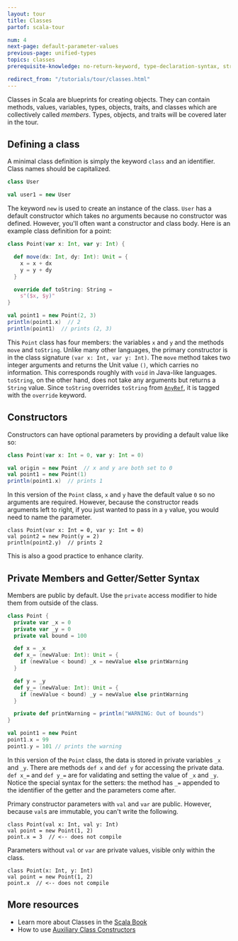 ```yaml
---
layout: tour
title: Classes
partof: scala-tour

num: 4
next-page: default-parameter-values
previous-page: unified-types
topics: classes
prerequisite-knowledge: no-return-keyword, type-declaration-syntax, string-interpolation, procedures

redirect_from: "/tutorials/tour/classes.html"
---
```


Classes in Scala are blueprints for creating objects. They can contain methods,
values, variables, types, objects, traits, and classes which are collectively called _members_. Types, objects, and traits will be covered later in the tour.

## Defining a class
A minimal class definition is simply the keyword `class` and
an identifier. Class names should be capitalized.
```scala mdoc
class User

val user1 = new User
```
The keyword `new` is used to create an instance of the class. `User` has a default constructor which takes no arguments because no constructor was defined. However, you'll often want a constructor and class body. Here is an example class definition for a point:

```scala mdoc
class Point(var x: Int, var y: Int) {

  def move(dx: Int, dy: Int): Unit = {
    x = x + dx
    y = y + dy
  }

  override def toString: String =
    s"($x, $y)"
}

val point1 = new Point(2, 3)
println(point1.x)  // 2
println(point1)  // prints (2, 3)
```

This `Point` class has four members: the variables `x` and `y` and the methods `move` and
`toString`. Unlike many other languages, the primary constructor is in the class signature `(var x: Int, var y: Int)`. The `move` method takes two integer arguments and returns the Unit value `()`, which carries no information. This corresponds roughly with `void` in Java-like languages. `toString`, on the other hand, does not take any arguments but returns a `String` value. Since `toString` overrides `toString` from [`AnyRef`](unified-types.html), it is tagged with the `override` keyword.

## Constructors

Constructors can have optional parameters by providing a default value like so:

```scala mdoc
class Point(var x: Int = 0, var y: Int = 0)

val origin = new Point  // x and y are both set to 0
val point1 = new Point(1)
println(point1.x)  // prints 1

```

In this version of the `Point` class, `x` and `y` have the default value `0` so no arguments are required. However, because the constructor reads arguments left to right, if you just wanted to pass in a `y` value, you would need to name the parameter.
```
class Point(var x: Int = 0, var y: Int = 0)
val point2 = new Point(y = 2)
println(point2.y)  // prints 2
```

This is also a good practice to enhance clarity.

## Private Members and Getter/Setter Syntax
Members are public by default. Use the `private` access modifier
to hide them from outside of the class.
```scala mdoc
class Point {
  private var _x = 0
  private var _y = 0
  private val bound = 100

  def x = _x
  def x_= (newValue: Int): Unit = {
    if (newValue < bound) _x = newValue else printWarning
  }

  def y = _y
  def y_= (newValue: Int): Unit = {
    if (newValue < bound) _y = newValue else printWarning
  }

  private def printWarning = println("WARNING: Out of bounds")
}

val point1 = new Point
point1.x = 99
point1.y = 101 // prints the warning
```
In this version of the `Point` class, the data is stored in private variables `_x` and `_y`. There are methods `def x` and `def y` for accessing the private data. `def x_=` and `def y_=` are for validating and setting the value of `_x` and `_y`. Notice the special syntax for the setters: the method has `_=` appended to the identifier of the getter and the parameters come after.

Primary constructor parameters with `val` and `var` are public. However, because `val`s are immutable, you can't write the following.
```
class Point(val x: Int, val y: Int)
val point = new Point(1, 2)
point.x = 3  // <-- does not compile
```

Parameters without `val` or `var` are private values, visible only within the class.
```
class Point(x: Int, y: Int)
val point = new Point(1, 2)
point.x  // <-- does not compile
```

## More resources

* Learn more about Classes in the [Scala Book](/overviews/scala-book/classes.html)
* How to use [Auxiliary Class Constructors](/overviews/scala-book/classes-aux-constructors.html)

